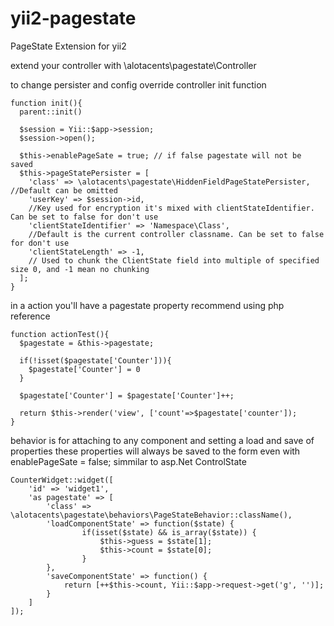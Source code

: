 # yii2-pagestate
PageState Extension for yii2

extend your controller with \alotacents\pagestate\Controller

to change persister and config override controller init function

    function init(){
      parent::init()

      $session = Yii::$app->session;
      $session->open();

      $this->enablePageSate = true; // if false pagestate will not be saved
      $this->pageStatePersister = [
        'class' => \alotacents\pagestate\HiddenFieldPageStatePersister, //Default can be omitted
        'userKey' => $session->id, 
        //Key used for encryption it's mixed with clientStateIdentifier. Can be set to false for don't use
        'clientStateIdentifier' => 'Namespace\Class', 
        //Default is the current controller classname. Can be set to false for don't use
        'clientStateLength' => -1, 
        // Used to chunk the ClientState field into multiple of specified size 0, and -1 mean no chunking
      ];
    }

in a action you'll have a pagestate property recommend using php reference 

    function actionTest(){
      $pagestate = &this->pagestate;

      if(!isset($pagestate['Counter'])){
        $pagestate['Counter'] = 0
      }

      $pagestate['Counter'] = $pagestate['Counter']++;

      return $this->render('view', ['count'=>$pagestate['counter']);
    }
    
behavior is for attaching to any component and setting a load and save of properties 
these properties will always be saved to the form even with enablePageSate = false; simmilar to asp.Net ControlState

    CounterWidget::widget([
        'id' => 'widget1',
        'as pagestate' => [
            'class' => \alotacents\pagestate\behaviors\PageStateBehavior::className(),
            'loadComponentState' => function($state) {
                    if(isset($state) && is_array($state)) {
                        $this->guess = $state[1];
                        $this->count = $state[0];
                    }
            },
            'saveComponentState' => function() {
                return [++$this->count, Yii::$app->request->get('g', '')];
            }
        ]
    ]);

